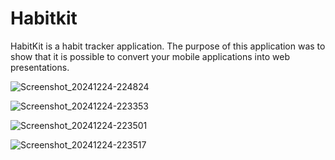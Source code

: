 # Habitkit

HabitKit is a habit tracker application. The purpose of this application was to show that it is possible to convert your mobile applications into web presentations.


![Screenshot_20241224-224824](https://github.com/user-attachments/assets/b7c85395-2a39-40e4-acfe-60dd73c00b0d)

![Screenshot_20241224-223353](https://github.com/user-attachments/assets/05ff14b9-3c6a-4946-ba33-aeaafeb5b372)

![Screenshot_20241224-223501](https://github.com/user-attachments/assets/98b8fc1b-30b0-4fb7-a9c0-884779ab6263)

![Screenshot_20241224-223517](https://github.com/user-attachments/assets/292afbdb-a50f-478c-ad4f-2cca16e7a21d)


